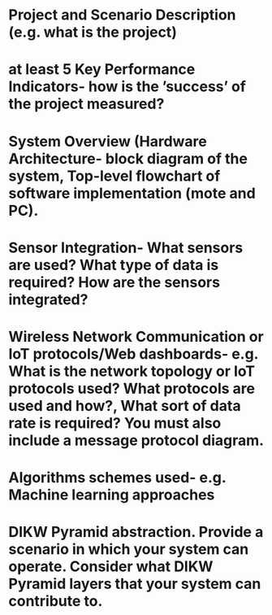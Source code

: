 # Project and Scenario Description (e.g. what is the project)

# at least 5 Key Performance Indicators- how is the ’success’ of the project measured?

# System Overview (Hardware Architecture- block diagram of the system, Top-level flowchart of software implementation (mote and PC).

# Sensor Integration- What sensors are used? What type of data is required? How are the sensors integrated?

# Wireless Network Communication or IoT protocols/Web dashboards- e.g. What is the network topology or IoT protocols used? What protocols are used and how?, What sort of data rate is required? You must also include a message protocol diagram.

# Algorithms schemes used- e.g. Machine learning approaches

# DIKW Pyramid abstraction. Provide a scenario in which your system can operate. Consider what DIKW Pyramid layers that your system can contribute to.
